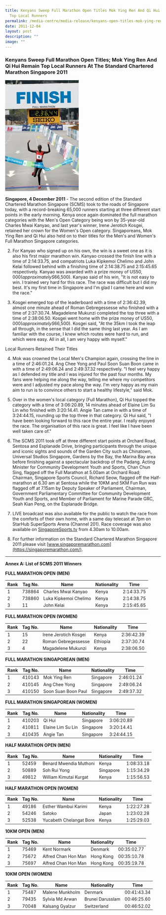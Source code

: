 ```yaml
---
title: Kenyans Sweep Full Marathon Open Titles Mok Ying Ren And Qi Hui Remain
  Top Local Runners
permalink: /media-centre/media-release/kenyans-open-titles-mok-ying-ren-qi-hui-remain-top-runners/
date: 2011-12-04
layout: post
description: ""
image: ""
---
```

### **Kenyans Sweep Full Marathon Open Titles; Mok Ying Ren And Qi Hui Remain Top Local Runners At The Standard Chartered Marathon Singapore 2011**

![](/images/Media%20Centre/Media%20Release/2011/Dec/finish.gif)

**Singapore, 4 December 2011** - The second edition of the Standard Chartered Marathon Singapore (SCMS) took to the roads of Singapore today, with a record-breaking 65,000 runners starting at three different start points in the early morning. Kenya once again dominated the full marathon categories with the Men's Open Category being won by 35-year-old Charles Mwai Kanyao, and last year's winner, Irene Jerotich Kosgei, retained her crown for the Women's Open category. Singaporeans, Mok Ying Ren and Qi Hui also held on to their titles for the Men's and Women's Full Marathon Singapore categories.

2. For Kanyao who signed up on his own, the win is a sweet one as it is also his first major marathon win. Kanyao crossed the finish line with a time of 2:14:33.75, and compatriots Luka Kipkemoi Chelimo and John Kelai followed behind with a finishing time of 2:14:38.75 and 2:15:45.65 respectively. Kanyao was awarded with a prize money of US$50,000 (approximately S$66,500). Kanyao said of his win, "It is not easy to win. I trained very hard for this race. The race was difficult but I did my best. It's my first time in Singapore and I'm glad I came here and won the race."

3. Kosgei emerged top of the leaderboard with a time of 2:36:42.39, almost one minute ahead of Roman Gebregessesse who finished with a time of 2:37:30.74. Magadelene Mukunzi completed the top three with a time of 2:38:06.50. Kosgei went home with the prize money of US$50,000 (approximately S$66,500). Kosgei said, "At the 35km I took the leap all through, in the sense that I did the same thing last year. As I am familiar with the course, I knew which routes were hard to run, and which were easy. All in all, I am very happy with myself."

Local Runners Retained Their Titles

4.  Mok was crowned the Local Men's Champion again, crossing the line in a time of 2:46:01.24. Ang Chee Yong and Paul Soon Suan Boon came in with a time of 2:49:06.24 and 2:49:37.32 respectively. "I feel very happy as I defended my title and I was injured for the past four months. My fans were helping me along the way, telling me where my competitors were and I adjusted my pace along the way. I'm very happy as my main aim to run is to convince others to start a healthy lifestyle," said Mok.

5. Over in the women's local category (Full Marathon), Qi Hui topped the category with a time of 3:06:20.89, 14 minutes ahead of Elaine Lim Su Lin who finished with 3:20:14.41. Angie Tan came in with a time of 3:24:44.15, rounding up the top three in that category. Qi Hui said, "I have been looking forward to this race the entire year. I really enjoyed the race. The organisation of this race is great. I feel like I have been well taken care of."

6. The SCMS 2011 took off at three different start points at Orchard Road, Sentosa and Esplanade Drive, bringing participants through the unique and iconic sights and sounds of the Garden City such as Chinatown, Universal Studios Singapore, Gardens by the Bay, the Marina Bay area before finishing against a spectacular backdrop of the Padang. Acting Minister for Community Development Youth and Sports, Chan Chun Sing, flagged off the Full Marathon at 5.00am at Orchard Road; Chairman, Singapore Sports Council, Richard Seow, flagged off the Half-marathon at 6.30 am at Sentosa while the 10KM and 5KM Fun Run was flagged off at 7.15am by Deputy Speaker of Parliament, Chairman, Government Parliamentary Committee for Community Development Youth and Sports, and Member of Parliament for Marine Parade GRC, Seah Kian Peng, on the Esplanade Bridge.

7. LIVE broadcast was also available for the public to watch the race from the comforts of their own home, with a same day telecast at 7pm on StarHub SuperSports Arena (Channel 201). Race coverage was also available on [SingaporeSports.tv](www.youtube.com/SingaporeSports) from 4.30am to 10.00am.

8. For further information on the Standard Chartered Marathon Singapore 2011 please visit [www.singaporemarathon.com](https://singaporemarathon.com/).

---

**Annex A: List of SCMS 2011 Winners**

**FULL MARATHON OPEN (MEN)**

| Rank | Tag No. | Name                  | Nationality | Time       |
| ---- | ------- | --------------------- | ----------- | ---------- |
| 1    | 738864  | Charles Mwai Kanyao   | Kenya       | 2:14:33.75 |
| 2    | 738860  | Luka Kipkemoi Chelimo | Kenya       | 2:14:38.75 |
| 3    | 11      | John Kelai            | Kenya       | 2:15:45.65 |

**FULL MARATHON OPEN (WOMEN)**

| Rank | Tag No. | Name                  | Nationality | Time       |
| ---- | ------- | --------------------- | ----------- | ---------- |
| 1    | 15      | Irene Jerotich Kosgei | Kenya       | 2:36:42.39 |
| 2    | 22      | Roman Gebregessesse   | Ethiopia    | 2:37:30.74 |
| 3    | 4       | Magadelene Mukunzi    | Kenya       | 2:38:06.50 |


**FULL MARATHON SINGAPOREAN (MEN)**

| Rank | Tag No. | Name                | Nationality | Time       |
| ---- | ------- | ------------------- | ----------- | ---------- |
| 1    | 410143  | Mok Ying Ren        | Singapore   | 2:46:01.24 |
| 2    | 410145  | Ang Chee Yong       | Singapore   | 2:49:06.24 |
| 3    | 410150  | Soon Suan Boon Paul | Singapore   | 2:49:37.32 |


**FULL MARATHON SINGAPOREAN (WOMEN)**

| Rank | Tag No. | Name              | Nationality | Time       |
| ---- | ------- | ----------------- | ----------- | ---------- |
| 1    | 410203  | Qi Hui            | Singapore   | 3:06:20.89 |
| 2    | 410811  | Elaine Lim Su Lin | Singapore   | 3:20:14.41 |
| 3    | 410435  | Angie Tan         | Singapore   | 3:24:44.15 |

**HALF MARATHON OPEN (MEN)**

| Rank | Tag No. | Name                   | Nationality | Time       |
| ---- | ------- | ---------------------- | ----------- | ---------- |
| 1    | 52459   | Benard Mwendia Muthoni | Kenya       | 1:08:33.18 |
| 2    | 50889   | Soh Rui Yong           | Singapore   | 1:15:34.29 |
| 3    | 49812   | William Kimutai Kurgat | Kenya       | 1:15:56.53 |

**HALF MARATHON OPEN (WOMEN)**

| Rank | Tag No. | Name                    | Nationality | Time       |
| ---- | ------- | ----------------------- | ----------- | ---------- |
| 1    | 49186   | Esther Wambui Karimi    | Kenya       | 1:22:27.28 |
| 2    | 54246   | Satoko                  | Japan       | 1:23:02.28 |
| 3    | 52538   | Yucabeth Chelangat Bore | Kenya       | 1:25:29.03 |

**10KM OPEN (MEN)**

| Rank | Tag No. | Name                | Nationality | Time        |
| ---- | ------- | ------------------- | ----------- | ----------- |
| 1    | 75469   | Kent Normark        | Denmark     | 00:35:02.77 |
| 2    | 75672   | Alfred Chan Hon Man | Hong Kong   | 00:35:10.78 |
| 3    | 75697   | Alfred Chan Hon Man | Hong Kong   | 00:35:19.78 |

**10KM OPEN (WOMEN)**

| Rank | Tag No. | Name            | Nationality      | Time        |
| ---- | ------- | --------------- | ---------------- | ----------- |
| 1    | 75487   | Malene Munkholm | Denmark          | 00:41:43.34 |
| 2    | 79435   | Sylvia Md Arwan | Brunei Darusslam | 00:46:25.60 |
| 3    | 70048   | Kalsang Gyalzur | Switzerland      | 00:46:52.02 |